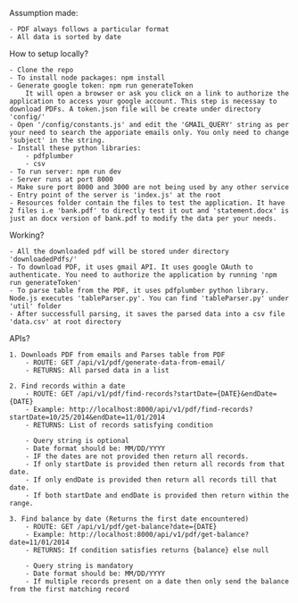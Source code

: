 Assumption made:

    - PDF always follows a particular format
    - All data is sorted by date

How to setup locally?

    - Clone the repo
    - To install node packages: npm install
    - Generate google token: npm run generateToken
        It will open a browser or ask you click on a link to authorize the application to access your google account. This step is necessay to download PDFs. A token.json file will be create under directory 'config/'
    - Open '/config/constants.js' and edit the 'GMAIL_QUERY' string as per your need to search the apporiate emails only. You only need to change 'subject' in the string.
    - Install these python libraries:
        - pdfplumber
        - csv
    - To run server: npm run dev
    - Server runs at port 8000
    - Make sure port 8000 and 3000 are not being used by any other service
    - Entry point of the server is 'index.js' at the root
    - Resources folder contain the files to test the application. It have 2 files i.e 'bank.pdf' to directly test it out and 'statement.docx' is just an docx version of bank.pdf to modify the data per your needs.

Working?

    - All the downloaded pdf will be stored under directory 'downloadedPdfs/'
    - To download PDF, it uses gmail API. It uses google OAuth to authenticate. You need to authorize the application by running 'npm run generateToken'
    - To parse table from the PDF, it uses pdfplumber python library. Node.js executes 'tableParser.py'. You can find 'tableParser.py' under 'util' folder
    - After successfull parsing, it saves the parsed data into a csv file 'data.csv' at root directory

APIs?

    1. Downloads PDF from emails and Parses table from PDF
        - ROUTE: GET /api/v1/pdf/generate-data-from-email/
        - RETURNS: All parsed data in a list

    2. Find records within a date
        - ROUTE: GET /api/v1/pdf/find-records?startDate={DATE}&endDate={DATE}
        - Example: http://localhost:8000/api/v1/pdf/find-records?startDate=10/25/2014&endDate=11/01/2014
        - RETURNS: List of records satisfying condition
        
        - Query string is optional
        - Date format should be: MM/DD/YYYY
        - IF the dates are not provided then return all records.
        - If only startDate is provided then return all records from that date.
        - If only endDate is provided then return all records till that date.
        - If both startDate and endDate is provided then return within the range.
    
    3. Find balance by date (Returns the first date encountered)
        - ROUTE: GET /api/v1/pdf/get-balance?date={DATE}
        - Example: http://localhost:8000/api/v1/pdf/get-balance?date=11/01/2014
        - RETURNS: If condition satisfies returns {balance} else null
        
        - Query string is mandatory
        - Date format should be: MM/DD/YYYY
        - If multiple records present on a date then only send the balance from the first matching record
    

